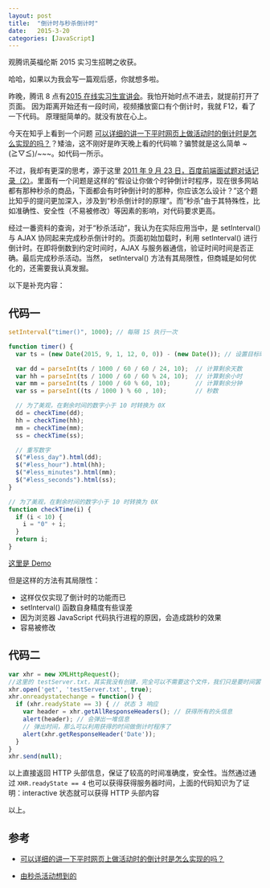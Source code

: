 ```yaml
---
layout: post
title:  "倒计时与秒杀倒计时"
date:   2015-3-20
categories: [JavaScript]
---
```


观腾讯英福伦斯 2015 实习生招聘之收获。

哈哈，如果以为我会写一篇观后感，你就想多啦。

昨晚，腾讯 8 点有[2015 在线实习生宣讲会](http://imgcache.qq.com/ac/www_tencent/join/linkshow2015/online.html)。我怕开始时点不进去，就提前打开了页面。
因为距离开始还有一段时间，视频播放窗口有个倒计时，我就 F12，看了一下代码。
原理挺简单的。就没有放在心上。

今天在知乎上看到一个问题 [可以详细的讲一下平时网页上做活动时的倒计时是怎么实现的吗？](http://www.zhihu.com/question/28896402)？矮油，这不刚好是昨天晚上看的代码嘛？骗赞就是这么简单 ~\(≧▽≦)/~~~。如代码一所示。

不过，我却有更深的思考，源于这里 [2011 年 9 月 23 日，百度前端面试题对话记录（2）](http://blog.csdn.net/dxx1988/article/details/6948658)。里面有一个问题是这样的“假设让你做个时钟倒计时程序，现在很多网站都有那种秒杀的商品，下面都会有时钟倒计时的那种，你应该怎么设计？”这个题比知乎的提问更加深入，涉及到“秒杀倒计时的原理”。而“秒杀”由于其特殊性，比如准确性、安全性（不易被修改）等因素的影响，对代码要求更高。

经过一番资料的查询，对于“秒杀活动”，我认为在实际应用当中，是 setInterval() 与 AJAX 协同起来完成秒杀倒计时的。页面初始加载时，利用 setInterval() 进行倒计时。在即将倒数到约定时间时，AJAX 与服务器通信，验证时间时间是否正确。最后完成秒杀活动。当然， setInterval() 方法有其局限性，但商城是如何优化的，还需要我认真发掘。

以下是补充内容：

## 代码一

```js
setInterval("timer()", 1000); // 每隔 1S 执行一次

function timer() {
  var ts = (new Date(2015, 9, 1, 12, 0, 0)) - (new Date()); // 设置目标时间，并计算剩余的毫秒数

  var dd = parseInt(ts / 1000 / 60 / 60 / 24, 10);  // 计算剩余天数
  var hh = parseInt(ts / 1000 / 60 / 60 % 24, 10);  // 计算剩余小时
  var mm = parseInt(ts / 1000 / 60 % 60, 10);       // 计算剩余分钟
  var ss = parseInt((ts / 1000 ) % 60 , 10);        // 秒数

  // 为了美观，在剩余时间的数字小于 10 时转换为 0X
  dd = checkTime(dd);
  hh = checkTime(hh);
  mm = checkTime(mm);
  ss = checkTime(ss);

  // 重写数字
  $("#less_day").html(dd);
  $("#less_hour").html(hh);
  $("#less_minutes").html(mm);
  $("#less_seconds").html(ss);
}

// 为了美观，在剩余时间的数字小于 10 时转换为 0X
function checkTime(i) {
  if (i < 10) {
    i = "0" + i;
  }
  return i;
}
```

[这里是 Demo](../../demo/count-down.html)

但是这样的方法有其局限性：

- 这样仅仅实现了倒计时的功能而已
- setInterval() 函数自身精度有些误差
- 因为浏览器 JavaScript 代码执行进程的原因，会造成跳秒的效果
- 容易被修改

## 代码二

```js
var xhr = new XMLHttpRequest();
//这里的 testServer.txt，其实我没有创建，完全可以不需要这个文件，我们只是要时间罢了
xhr.open('get', 'testServer.txt', true);
xhr.onreadystatechange = function() {
  if (xhr.readyState == 3) { // 状态 3 响应
    var header = xhr.getAllResponseHeaders(); // 获得所有的头信息
    alert(header); // 会弹出一堆信息
    // 弹出时间，那么可以利用获得的时间做倒计时程序了
    alert(xhr.getResponseHeader('Date'));
  }
}
xhr.send(null);
```

以上直接返回 HTTP 头部信息，保证了较高的时间准确度，安全性。当然通过通过 `XHR.readyState == 4` 也可以获得获得服务器时间，上面的代码知识为了证明：interactive 状态就可以获得 HTTP 头部内容

以上。

## 参考

- [可以详细的讲一下平时网页上做活动时的倒计时是怎么实现的吗？](http://www.zhihu.com/question/28896402)

- [由秒杀活动想到的](https://github.com/fwon/blog/issues/13)
